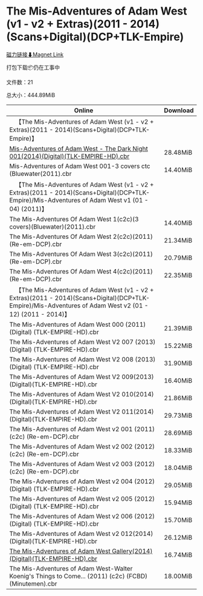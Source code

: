 # The Mis-Adventures of Adam West (v1 - v2 + Extras)(2011 - 2014)(Scans+Digital)(DCP+TLK-Empire)

[磁力链接⬇Magnet Link](magnet:?xt=urn:btih:5f0b720be73bb267868e86c4c635765cab100296&dn=The%20Mis-Adventures%20of%20Adam%20West%20%28v1%20-%20v2%20%2B%20Extras%29%282011%20-%202014%29%28Scans%2BDigital%29%28DCP%2BTLK-Empire%29)

打包下载📦仍在工事中

文件数：21

总大小：444.89MiB

Online | Download
--- | ---
&emsp;【The Mis-Adventures of Adam West (v1 - v2 + Extras)(2011 - 2014)(Scans+Digital)(DCP+TLK-Empire)】 | 
[Mis-Adventures of Adam West - The Dark Night 001(2014)(Digital)(TLK-EMPIRE-HD).cbr](https://github.com/alicewish/markdown/blob/master/comic/Mis-Adventures-of-Adam-West-Dark-Night-001-2014-Digital-TLK-EMPIRE-HD-cbr.md) | 28.48MiB
Mis-Adventures of Adam West 001-3 covers ctc (Bluewater(2011).cbr | 14.40MiB
&emsp;【The Mis-Adventures of Adam West (v1 - v2 + Extras)(2011 - 2014)(Scans+Digital)(DCP+TLK-Empire)/Mis-Adventures of Adam West v1 (01 - 04) (2011)】 | 
The Mis-Adventures Of Adam West 1(c2c)(3 covers)(Bluewater)(2011).cbr | 14.40MiB
The Mis-Adventures Of Adam West 2(c2c)(2011)(Re-em-DCP).cbr | 21.34MiB
The Mis-Adventures Of Adam West 3(c2c)(2011)(Re-em-DCP).cbr | 20.79MiB
The Mis-Adventures Of Adam West 4(c2c)(2011)(Re-em-DCP).cbr | 22.35MiB
&emsp;【The Mis-Adventures of Adam West (v1 - v2 + Extras)(2011 - 2014)(Scans+Digital)(DCP+TLK-Empire)/Mis-Adventures of Adam West v2 (01 - 12) (2011 - 2014)】 | 
The Mis-Adventures of Adam West 000 (2011) (Digital) (TLK-EMPIRE-HD).cbr | 21.39MiB
The Mis-Adventures of Adam West V2 007 (2013) (Digital) (TLK-EMPIRE-HD).cbr | 15.22MiB
The Mis-Adventures of Adam West V2 008 (2013) (Digital) (TLK-EMPIRE-HD).cbr | 31.90MiB
The Mis-Adventures of Adam West V2 009(2013)(Digital)(TLK-EMPIRE-HD).cbr | 16.40MiB
The Mis-Adventures of Adam West V2 010(2014)(Digital)(TLK-EMPIRE-HD).cbr | 21.86MiB
The Mis-Adventures of Adam West V2 011(2014)(Digital)(TLK-EMPIRE-HD).cbr | 29.73MiB
The Mis-Adventures of Adam West v2 001 (2011) (c2c) (Re-em-DCP).cbr | 28.69MiB
The Mis-Adventures of Adam West v2 002 (2012) (c2c) (Re-em-DCP).cbr | 18.33MiB
The Mis-Adventures of Adam West v2 003 (2012) (c2c) (Re-em-DCP).cbr | 18.04MiB
The Mis-Adventures of Adam West v2 004 (2012) (Digital) (TLK-EMPIRE-HD).cbr | 29.05MiB
The Mis-Adventures of Adam West v2 005 (2012) (Digital) (TLK-EMPIRE-HD).cbr | 15.94MiB
The Mis-Adventures of Adam West v2 006 (2012) (Digital) (TLK-EMPIRE-HD).cbr | 15.70MiB
The Mis-Adventures of Adam West v2 012(2014)(Digital)(TLK-EMPIRE-HD).cbr | 26.12MiB
[The Mis-Adventures of Adam West Gallery(2014)(Digital)(TLK-EMPIRE-HD).cbr](https://github.com/alicewish/markdown/blob/master/comic/Mis-Adventures-of-Adam-West-Gallery-2014-Digital-TLK-EMPIRE-HD-cbr.md) | 16.74MiB
The Mis-Adventures of Adam West-Walter Koenig's Things to Come... (2011) (c2c) (FCBD) (Minutemen).cbr | 18.00MiB